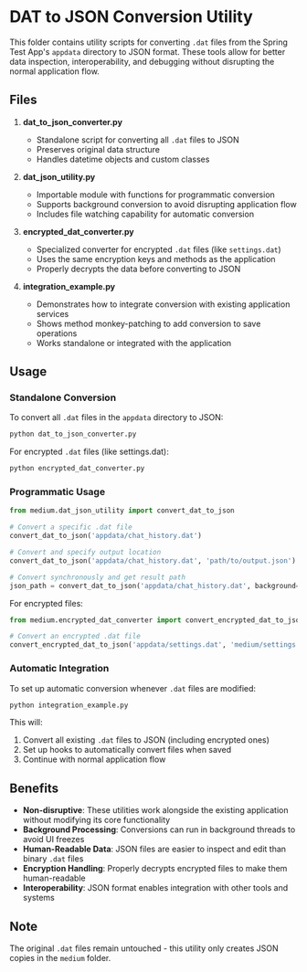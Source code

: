 # DAT to JSON Conversion Utility

This folder contains utility scripts for converting `.dat` files from the Spring Test App's `appdata` directory to JSON format. These tools allow for better data inspection, interoperability, and debugging without disrupting the normal application flow.

## Files

1. **dat_to_json_converter.py**
   - Standalone script for converting all `.dat` files to JSON
   - Preserves original data structure
   - Handles datetime objects and custom classes

2. **dat_json_utility.py**
   - Importable module with functions for programmatic conversion
   - Supports background conversion to avoid disrupting application flow
   - Includes file watching capability for automatic conversion

3. **encrypted_dat_converter.py**
   - Specialized converter for encrypted `.dat` files (like `settings.dat`)
   - Uses the same encryption keys and methods as the application
   - Properly decrypts the data before converting to JSON

4. **integration_example.py**
   - Demonstrates how to integrate conversion with existing application services
   - Shows method monkey-patching to add conversion to save operations
   - Works standalone or integrated with the application

## Usage

### Standalone Conversion

To convert all `.dat` files in the `appdata` directory to JSON:

```bash
python dat_to_json_converter.py
```

For encrypted `.dat` files (like settings.dat):

```bash
python encrypted_dat_converter.py
```

### Programmatic Usage

```python
from medium.dat_json_utility import convert_dat_to_json

# Convert a specific .dat file
convert_dat_to_json('appdata/chat_history.dat')

# Convert and specify output location
convert_dat_to_json('appdata/chat_history.dat', 'path/to/output.json')

# Convert synchronously and get result path
json_path = convert_dat_to_json('appdata/chat_history.dat', background=False)
```

For encrypted files:

```python
from medium.encrypted_dat_converter import convert_encrypted_dat_to_json

# Convert an encrypted .dat file
convert_encrypted_dat_to_json('appdata/settings.dat', 'medium/settings.json')
```

### Automatic Integration

To set up automatic conversion whenever `.dat` files are modified:

```bash
python integration_example.py
```

This will:
1. Convert all existing `.dat` files to JSON (including encrypted ones)
2. Set up hooks to automatically convert files when saved
3. Continue with normal application flow

## Benefits

- **Non-disruptive**: These utilities work alongside the existing application without modifying its core functionality
- **Background Processing**: Conversions can run in background threads to avoid UI freezes
- **Human-Readable Data**: JSON files are easier to inspect and edit than binary `.dat` files
- **Encryption Handling**: Properly decrypts encrypted files to make them human-readable
- **Interoperability**: JSON format enables integration with other tools and systems

## Note

The original `.dat` files remain untouched - this utility only creates JSON copies in the `medium` folder. 